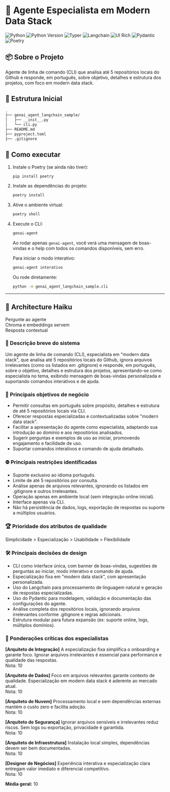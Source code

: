 # 🤖 Agente Especialista em Modern Data Stack

![Python](https://img.shields.io/badge/language-Python-blue?logo=python) ![Python Version](https://img.shields.io/badge/python-3.8%2B-blue) ![Typer](https://img.shields.io/badge/CLI-Typer-0b7fab?logo=python) ![Langchain](https://img.shields.io/badge/LLM-Langchain-ffb86b) ![UI Rich](https://img.shields.io/badge/UI-Rich-6e44ff) ![Pydantic](https://img.shields.io/badge/config-Pydantic-009688?logo=pydantic) ![Poetry](https://img.shields.io/badge/build-poetry-60b5cc?logo=poetry)

## 📦 Sobre o Projeto
Agente de linha de comando (CLI) que analisa até 5 repositórios locais do Github e responde, em português, sobre objetivo, detalhes e estrutura dos projetos, com foco em modern data stack.

## 📁 Estrutura Inicial 

```bash
.
├── genai_agent_langchain_sample/
│   ├── __init__.py
│   └── cli.py
├── README.md
├── pyproject.toml
├── .gitignore
```

## 🚀 Como executar 

1. Instale o Poetry (se ainda não tiver):
   ```bash
   pip install poetry
   ```
2. Instale as dependências do projeto:
   ```bash
   poetry install
   ```
3. Ative o ambiente virtual:
   ```bash
   poetry shell
   ```
4. Execute o CLI:
   ```bash
   genai-agent
   ```
   Ao rodar apenas `genai-agent`, você verá uma mensagem de boas-vindas e o help com todos os comandos disponíveis, sem erro.

   Para iniciar o modo interativo:
   ```bash
   genai-agent interativo
   ```
   Ou rode diretamente:
   ```bash
   python -m genai_agent_langchain_sample.cli
   ```

---

## 🧩 Architecture Haiku

Pergunte ao agente  
Chroma e embeddings servem  
Resposta contextual

### 📝 Descrição breve do sistema
Um agente de linha de comando (CLI), especialista em "modern data stack", que analisa até 5 repositórios locais do Github, ignora arquivos irrelevantes (como os listados em .gitignore) e responde, em português, sobre o objetivo, detalhes e estrutura dos projetos, apresentando-se como especialista no tema, exibindo mensagem de boas-vindas personalizada e suportando comandos interativos e de ajuda.

### 🎯 Principais objetivos de negócio
- Permitir consultas em português sobre propósito, detalhes e estrutura de até 5 repositórios locais via CLI.
- Oferecer respostas especializadas e contextualizadas sobre "modern data stack".
- Facilitar a apresentação do agente como especialista, adaptando sua introdução ao domínio e aos repositórios analisados.
- Sugerir perguntas e exemplos de uso ao iniciar, promovendo engajamento e facilidade de uso.
- Suportar comandos interativos e comando de ajuda detalhado.

### ⛔ Principais restrições identificadas
- Suporte exclusivo ao idioma português.
- Limite de até 5 repositórios por consulta.
- Análise apenas de arquivos relevantes, ignorando os listados em .gitignore e outros irrelevantes.
- Operação apenas em ambiente local (sem integração online inicial).
- Interface apenas via CLI.
- Não há persistência de dados, logs, exportação de respostas ou suporte a múltiplos usuários.

### 🏆 Prioridade dos atributos de qualidade
Simplicidade > Especialização > Usabilidade > Flexibilidade

### 🛠️ Principais decisões de design
- CLI como interface única, com banner de boas-vindas, sugestões de perguntas ao iniciar, modo interativo e comando de ajuda.
- Especialização fixa em "modern data stack", com apresentação personalizada.
- Uso do Langchain para processamento de linguagem natural e geração de respostas especializadas.
- Uso do Pydantic para modelagem, validação e documentação das configurações do agente.
- Análise completa dos repositórios locais, ignorando arquivos irrelevantes conforme .gitignore e regras adicionais.
- Estrutura modular para futura expansão (ex: suporte online, logs, múltiplos domínios).

### 👥 Ponderações críticas dos especialistas

**[Arquiteto de Integração]**
A especialização fixa simplifica o onboarding e garante foco. Ignorar arquivos irrelevantes é essencial para performance e qualidade das respostas.  
Nota: 10

**[Arquiteto de Dados]**
Foco em arquivos relevantes garante contexto de qualidade. Especialização em modern data stack é aderente ao mercado atual.  
Nota: 10

**[Arquiteto de Nuvem]**
Processamento local e sem dependências externas mantém o custo zero e facilita adoção.  
Nota: 10

**[Arquiteto de Segurança]**
Ignorar arquivos sensíveis e irrelevantes reduz riscos. Sem logs ou exportação, privacidade é garantida.  
Nota: 10

**[Arquiteto de Infraestrutura]**
Instalação local simples, dependências devem ser bem documentadas.  
Nota: 10

**[Designer de Negócios]**
Experiência interativa e especialização clara entregam valor imediato e diferencial competitivo.  
Nota: 10

**Média geral:** 10 